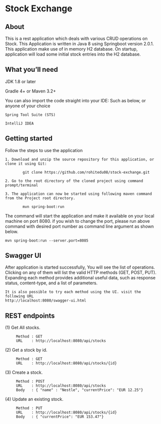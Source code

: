 # Stock Exchange


## About ##

This is a rest application which deals with various CRUD operations on Stock. 
This Application is written in Java 8 using Springboot version 2.0.1. This application make use of in memory H2 database. 
On startup, application will load some initial stock entries into the H2 database.

## What you’ll need ##

JDK 1.8 or later

Gradle 4+ or Maven 3.2+

You can also import the code straight into your IDE: Such as below, or anyone of your choice

```
Spring Tool Suite (STS)

IntelliJ IDEA

```
## Getting started ##

Follow the steps to use the application

    1. Download and unzip the source repository for this application, or clone it using Git: 
    
			git clone https://github.com/rohitedu08/stock-exchange.git

	2. Go to the root directory of the cloned project using command prompt/terminal

	3. The application can now be started using following maven command from the Project root directory. 

			mvn spring-boot:run
The command will start the application and make it available on your local machine on port 8080. if you wish to change the port, please run above command with desired port number as command line argument as shown below.

```
mvn spring-boot:run --server.port=8085
```

## Swagger UI ##

After application is started successfully, You will see the list of operations. Clicking on any of them will list the valid HTTP methods (GET, POST, PUT). Expanding each method provides additional useful data, such as response status, content-type, and a list of parameters. 
	
	It is also possible to try each method using the UI. visit the following URL
	http://localhost:8080/swagger-ui.html
	
## REST endpoints ##

  (1) Get All stocks.
  
         Method : GET 
         URL    : http://localhost:8080/api/stocks
         
  (2) Get a stock by id.
    
         Method : GET 
         URL    : http://localhost:8080/api/stocks/{id}
   
  (3) Create a stock.
      
         Method : POST
         URL    : http://localhost:8080/api/stocks
         Body   : { "name" : "Nestle", "currentPrice": "EUR 12.25"}
  
  (4) Update an existing stock.
        
         Method : PUT
         URL    : http://localhost:8080/api/stocks/{id}
         Body   : { "currentPrice": "EUR 153.47"}
